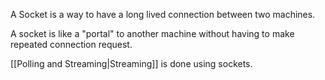 A Socket is a way to have a long lived connection between two machines.

A socket is like a "portal" to another machine without having to make repeated connection request.

[[Polling and Streaming|Streaming]] is done using sockets.

